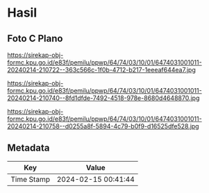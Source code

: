 # Hasil

## Foto C Plano

https://sirekap-obj-formc.kpu.go.id/e83f/pemilu/ppwp/64/74/03/10/01/6474031001011-20240214-210722--363c566c-1f0b-4712-b217-1eeeaf644ea7.jpg

https://sirekap-obj-formc.kpu.go.id/e83f/pemilu/ppwp/64/74/03/10/01/6474031001011-20240214-210740--8fd1dfde-7492-4518-978e-8680d4648870.jpg

https://sirekap-obj-formc.kpu.go.id/e83f/pemilu/ppwp/64/74/03/10/01/6474031001011-20240214-210758--d0255a8f-5894-4c79-b0f9-d16525dfe528.jpg


## Metadata

| Key        | Value               |
| ---------- | ------------------- |
| Time Stamp | 2024-02-15 00:41:44 |



